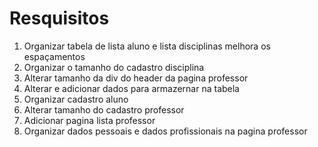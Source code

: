 # Resquisitos

1. Organizar tabela de lista aluno e lista disciplinas melhora os espaçamentos 
2. Organizar o tamanho do cadastro disciplina
3. Alterar tamanho da div do header da pagina professor 
4. Alterar e adicionar dados para armazernar na tabela 
5. Organizar cadastro aluno 
6. Alterar tamanho do cadastro professor
7. Adicionar pagina lista professor
8. Organizar dados pessoais e dados profissionais na pagina professor